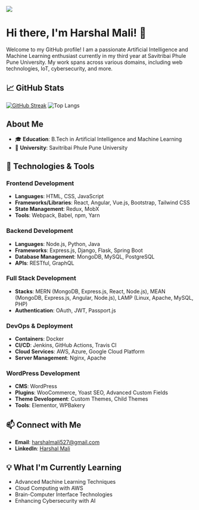 ![](https://komarev.com/ghpvc/?username=harshalmali5)
# Hi there, I'm Harshal Mali! 👋


Welcome to my GitHub profile! I am a passionate Artificial Intelligence and Machine Learning enthusiast currently in my third year at Savitribai Phule Pune University. My work spans across various domains, including web technologies, IoT, cybersecurity, and more.

## 📈 GitHub Stats

[![GitHub Streak](https://streak-stats.demolab.com?user=harshalmali5&theme=dark&mode=weekly&card_height=100)](https://git.io/streak-stats) ![Top Langs](https://github-readme-stats.vercel.app/api/top-langs/?username=harshalmali5&layout=compact&theme=radical) 

## About Me

- 🎓 **Education**: B.Tech in Artificial Intelligence and Machine Learning
- 🏫 **University**: Savitribai Phule Pune University

## 🔧 Technologies & Tools

### Frontend Development
- **Languages**: HTML, CSS, JavaScript
- **Frameworks/Libraries**: React, Angular, Vue.js, Bootstrap, Tailwind CSS
- **State Management**: Redux, MobX
- **Tools**: Webpack, Babel, npm, Yarn

### Backend Development
- **Languages**: Node.js, Python, Java
- **Frameworks**: Express.js, Django, Flask, Spring Boot
- **Database Management**: MongoDB, MySQL, PostgreSQL
- **APIs**: RESTful, GraphQL

### Full Stack Development
- **Stacks**: MERN (MongoDB, Express.js, React, Node.js), MEAN (MongoDB, Express.js, Angular, Node.js), LAMP (Linux, Apache, MySQL, PHP)
- **Authentication**: OAuth, JWT, Passport.js

### DevOps & Deployment
- **Containers**: Docker
- **CI/CD**: Jenkins, GitHub Actions, Travis CI
- **Cloud Services**: AWS, Azure, Google Cloud Platform
- **Server Management**: Nginx, Apache

### WordPress Development
- **CMS**: WordPress
- **Plugins**: WooCommerce, Yoast SEO, Advanced Custom Fields
- **Theme Development**: Custom Themes, Child Themes
- **Tools**: Elementor, WPBakery

## 📫 Connect with Me

- **Email**: [harshalmali527@gmail.com](mailto:harshalmali527@gmail.com)
- **LinkedIn**: [Harshal Mali](https://www.linkedin.com/in/harshalmali/)

## 💡 What I'm Currently Learning

- Advanced Machine Learning Techniques
- Cloud Computing with AWS
- Brain-Computer Interface Technologies
- Enhancing Cybersecurity with AI



